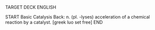 TARGET DECK
ENGLISH

START
Basic
Catalysis
Back: n. (pl. -lyses) acceleration of a chemical reaction by a catalyst. [greek luo set free]
END
